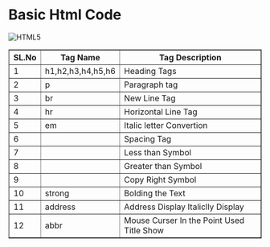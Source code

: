 # Basic Html Code

![HTML5](https://img.shields.io/badge/html5-%23E34F26.svg?style=for-the-badge&logo=html5&logoColor=white) 

<table border="1">
    <tr>
        <th>
            SL.No
        </th>
        <th>
            Tag Name
        </th>
        <th>
            Tag Description
        </th>
    </tr>
    <tr>
        <td>
            1
        </td>
        <td>
            h1,h2,h3,h4,h5,h6  
        </td>
        <td>
            Heading Tags
        </td>
    </tr>
    <tr>
        <td>
            2
        </td>
        <td>
            p
        </td>
        <td>
            Paragraph tag
        </td>
    </tr>
    <tr>
        <td>
            3
        </td>
        <td>
            br
        </td>
        <td>
            New Line Tag
        </td>
    </tr>
    <tr>
        <td>
            4
        </td>
        <td>
            hr
        </td>
        <td>
            Horizontal Line Tag
        </td>
    </tr>
    <tr>
        <td>
            5
        </td>
        <td>
            em
        </td>
        <td>
            Italic letter Convertion
        </td>
    </tr>
    <tr>
        <td>
            6
        </td>
        <td>
            <!-- &nbsp; -->
        </td>
        <td>
            Spacing Tag
        </td>
    </tr>
    <tr>
        <td>
            7
        </td>
        <td>
            <!-- &lt; -->
        </td>
        <td>
            Less than Symbol
        </td>
    </tr>
    <tr>
        <td>
            8
        </td>
        <td>
            <!-- &gt; -->
        </td>
        <td>
            Greater than Symbol
        </td>
    </tr>
    <tr>
        <td>
            9
        </td>
        <td>
            <!-- &copy; -->
        </td>
        <td>
            Copy Right Symbol
        </td>
    </tr>
    <tr>
        <td>
            10
        </td>
        <td>
            strong
        </td>
        <td>
            Bolding the Text
        </td>
    </tr>
    <tr>
        <td>
            11
        </td>
        <td>
            address
        </td>
        <td>
            Address Display Italiclly Display
        </td>
    </tr>
    <tr>
        <td>
            12
        </td>
        <td>
            abbr
        </td>
        <td>
            Mouse Curser In the Point Used Title Show
        </td>
    </tr>
</table> 